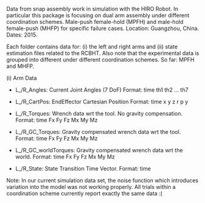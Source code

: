 Data from snap assembly work in simulation with the HIRO Robot. In particular this package is focusing on dual arm assembly under different coordination schemes. Male-push female-hold (MPFH) and male-hold female-push (MHFP) for specific failure cases. Location: Guangzhou, China. Dates: 2015.

Each folder contains data for: (i) the left and right arms and (ii) state estimation files related to the RCBHT. Also note that the experimental data is grouped into different under different coordination schemes. So far: MPFH and MHFP.

(i) Arm Data
- L_/R_Angles: Current Joint Angles (7 DoF)
Format: time th1 th2 ... th7

- L_/R_CartPos: EndEffector Cartesian Position
Format: time x y z r p y

- L_/R_Torques: Wrench data wrt the tool. No gravity compensation.
Format: time Fx Fy Fz Mx My Mz

- L_/R_GC_Torques: Gravity compensated wrench data wrt the tool. 
Format: time Fx Fy Fz Mx My Mz

- L_/R_GC_worldTorques: Gravity compensated wrench data wrt the world. 
Format: time Fx Fy Fz Mx My Mz

- L_/R_State: State Transition Time Vector.
Format: time

Note:
In our current simulation data set, the noise function which introduces variation into the model was not working properly. All trials within a coordination scheme currently report exactly the same data :(


